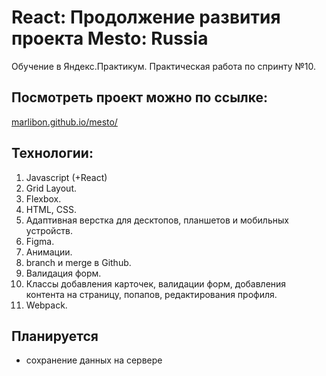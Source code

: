 # React: Продолжение развития проекта Mesto: Russia
Обучение в Яндекс.Практикум. Практическая работа по спринту №10.

## Посмотреть проект можно по ссылке:
[marlibon.github.io/mesto/](https://marlibon.github.io/mesto/)

## Технологии:
1. Javascript (+React)
2. Grid Layout.
3. Flexbox.
4. HTML, CSS.
5. Адаптивная верстка для десктопов, планшетов и мобильных устройств.
6. Figma.
7. Анимации.
8. branch и merge в Github.
9. Валидация форм.
10. Классы добавления карточек, валидации форм, добавления контента на страницу, попапов, редактирования профиля.
11. Webpack.

## Планируется
* сохранение данных на сервере